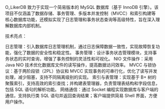 O_LikerDB 致力于实现一个简易版本的 MySQL 数据库（基于 InnoDB 引擎）。该项目不仅涵盖了数据存储、事务管理、多版本并发控制（MVCC）和索引构建等核心数据库功能，还模拟实现了日志管理和事务状态查询等高级特性，旨在深入理解数据库内部机制。



技术亮点：

日志管理：引入数据库日志管理机制，通过日志保障数据一致性，实现故障恢复功能，强化了数据的安全性和稳定性。
事务管理：设计事务状态管理模块，支持事务状态的实时查询，增强了事务控制的灵活性和可视化。
NIO 文件操作：采用 Java NIO 技术优化数据库文件的读写操作，提高数据访问效率。
MVCC 与锁协议：基于两阶段锁（2PL）协议和 MVCC 实现事务的可串行化，优化了读写并发处理，减少阻塞，支持不同隔离级别的实现。
索引与表管理：实现基于 B+ 树的聚簇索引，支持高效的索引查找；并构建表管理器，负责管理表结构和字段信息，包括 SQL 语句的解析功能。
网络通信：通过 Socket 编程实现数据库与客户端的通信，支持执行类 SQL 语句并返回查询结果；客户端提供简易 Shell 界面，方便用户操作。
